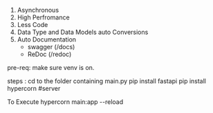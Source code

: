 1.  Asynchronous
2.  High Perfromance
3.  Less Code
4.  Data Type  and Data Models auto Conversions
5.  Auto Documentation
    - swagger (/docs)
    - ReDoc   (/redoc)

pre-req:
make sure venv is on.

steps :
  cd to the folder containing main.py
  pip install fastapi
  pip install hypercorn #server
 


To Execute
hypercorn main:app --reload
